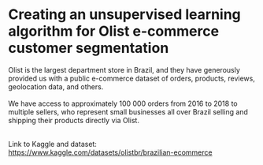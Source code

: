 # Creating an unsupervised learning algorithm for Olist e-commerce customer segmentation

Olist is the largest department store in Brazil, and they have generously provided us with a public e-commerce dataset of orders, products, reviews, geolocation data, and others.<br><br>
We have access to approximately 100 000 orders from 2016 to 2018 to multiple sellers, who represent small businesses all over Brazil selling and shipping their products directly via Olist.<br><br>

Link to Kaggle and dataset: https://www.kaggle.com/datasets/olistbr/brazilian-ecommerce
